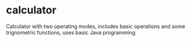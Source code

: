 # calculator
Calculator with two operating modes, includes basic operations and some trignometric functions, uses basic Java programming.
